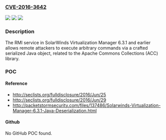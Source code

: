 ### [CVE-2016-3642](https://cve.mitre.org/cgi-bin/cvename.cgi?name=CVE-2016-3642)
![](https://img.shields.io/static/v1?label=Product&message=n%2Fa&color=blue)
![](https://img.shields.io/static/v1?label=Version&message=n%2Fa&color=blue)
![](https://img.shields.io/static/v1?label=Vulnerability&message=n%2Fa&color=brighgreen)

### Description

The RMI service in SolarWinds Virtualization Manager 6.3.1 and earlier allows remote attackers to execute arbitrary commands via a crafted serialized Java object, related to the Apache Commons Collections (ACC) library.

### POC

#### Reference
- http://seclists.org/fulldisclosure/2016/Jun/25
- http://seclists.org/fulldisclosure/2016/Jun/29
- http://packetstormsecurity.com/files/137486/Solarwinds-Virtualization-Manager-6.3.1-Java-Deserialization.html

#### Github
No GitHub POC found.


